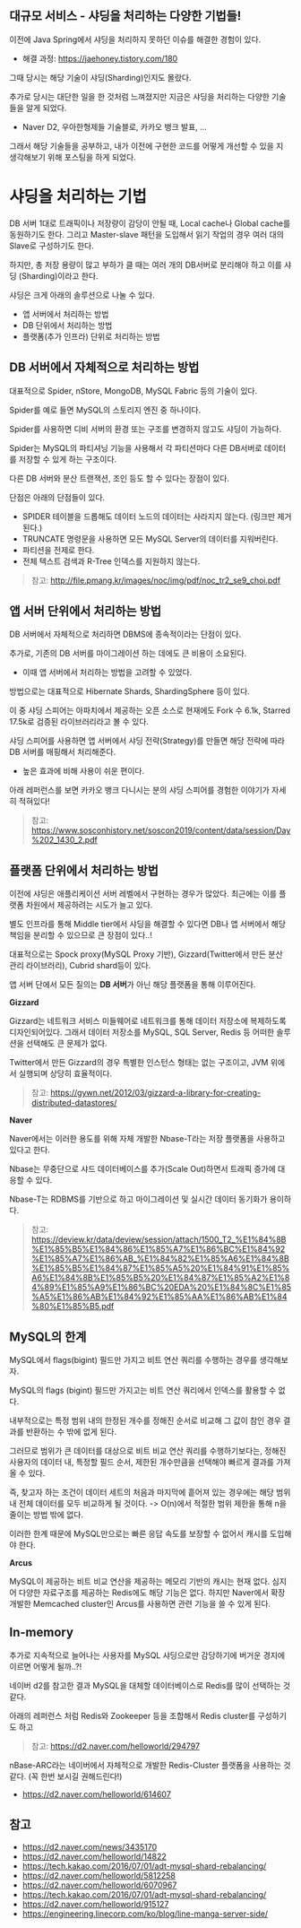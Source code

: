 ## 대규모 서비스 - 샤딩을 처리하는 다양한 기법들!

이전에 Java Spring에서 샤딩을 처리하지 못하던 이슈를 해결한 경험이 있다. 
- 해결 과정: https://jaehoney.tistory.com/180

그때 당시는 해당 기술이 샤딩(Sharding)인지도 몰랐다.

추가로 당시는 대단한 일을 한 것처럼 느껴졌지만 지금은 샤딩을 처리하는 다양한 기술들을 알게 되었다.
- Naver D2, 우아한형제들 기술블로, 카카오 뱅크 발표, ...

그래서 해당 기술들을 공부하고, 내가 이전에 구현한 코드를 어떻게 개선할 수 있을 지 생각해보기 위해 포스팅을 하게 되었다.

# 샤딩을 처리하는 기법

DB 서버 1대로 트래픽이나 저장량이 감당이 안될 때, Local cache나 Global cache를 동원하기도 한다. 그리고 Master-slave 패턴을 도입해서 읽기 작업의 경우 여러 대의 Slave로 구성하기도 한다.

하지만, 총 저장 용량이 많고 부하가 클 때는 여러 개의 DB서버로 분리해야 하고 이를 샤딩 (Sharding)이라고 한다.

샤딩은 크게 아래의 솔루션으로 나눌 수 있다.
- 앱 서버에서 처리하는 방법
- DB 단위에서 처리하는 방법
- 플랫폼(추가 인프라) 단위로 처리하는 방법

## DB 서버에서 자체적으로 처리하는 방법

대표적으로 Spider, nStore, MongoDB, MySQL Fabric 등의 기술이 있다.

Spider를 예로 들면 MySQL의 스토리지 엔진 중 하나이다.

Spider를 사용하면 디비 서버의 환경 또는 구조를 변경하지 않고도 샤딩이 가능하다.

Spider는 MySQL의 파티셔닝 기능을 사용해서 각 파티션마다 다른 DB서버로 데이터를 저장할 수 있게 하는 구조이다.

다른 DB 서버와 분산 트랜잭션, 조인 등도 할 수 있다는 장점이 있다.

단점은 아래의 단점들이 있다.
- SPIDER 테이블을 드롭해도 데이터 노드의 데이터는 사라지지 않는다. (링크만 제거 된다.)
- TRUNCATE 명령문을 사용하면 모든 MySQL Server의 데이터를 지워버린다.
- 파티션을 전제로 한다.
- 전체 텍스트 검색과 R-Tree 인덱스를 지원하지 않는다.

> 참고: http://file.pmang.kr/images/noc/img/pdf/noc_tr2_se9_choi.pdf

## 앱 서버 단위에서 처리하는 방법

DB 서버에서 자체적으로 처리하면 DBMS에 종속적이라는 단점이 있다.

추가로, 기존의 DB 서버를 마이그레이션 하는 데에도 큰 비용이 소요된다.
- 이때 앱 서버에서 처리하는 방법을 고려할 수 있었다.

방법으로는 대표적으로 Hibernate Shards, ShardingSphere 등이 있다.

이 중 샤딩 스피어는 아파치에서 제공하는 오픈 소스로 현재에도 Fork 수 6.1k, Starred 17.5k로 검증된 라이브러리라고 볼 수 있다.

샤딩 스피어를 사용하면 앱 서버에서 샤딩 전략(Strategy)를 만들면 해당 전략에 따라 DB 서버를 매핑해서 처리해준다.
- 높은 효과에 비해 사용이 쉬운 편이다.

아래 레퍼런스를 보면 카카오 뱅크 다니시는 분의 샤딩 스피어를 경험한 이야기가 자세히 적혀있다!
> 참고: https://www.sosconhistory.net/soscon2019/content/data/session/Day%202_1430_2.pdf

## 플랫폼 단위에서 처리하는 방법

이전에 샤딩은 애플리케이션 서버 레벨에서 구현하는 경우가 많았다. 최근에는 이를 플랫폼 차원에서 제공하려는 시도가 늘고 있다.

별도 인프라를 통해 Middle tier에서 샤딩을 해결할 수 있다면 DB나 앱 서버에서 해당 책임을 분리할 수 있으므로 큰 장점이 있다..!

대표적으로는 Spock proxy(MySQL Proxy 기반), Gizzard(Twitter에서 만든 분산 관리 라이브러리), Cubrid shard등이 있다.

앱 서버 단에서 모든 질의는 **DB 서버**가 아닌 해당 플랫폼을 통해 이루어진다.

**Gizzard**

Gizzard는 네트워크 서비스 미들웨어로 네트워크를 통해 데이터 저장소에 복제하도록 디자인되어있다. 그래서 데이터 저장소를 MySQL, SQL Server, Redis 등 어떠한 솔루션을 선택해도 큰 문제가 없다.

Twitter에서 만든 Gizzard의 경우 특별한 인스턴스 형태는 없는 구조이고, JVM 위에서 실행되며 상당히 효율적이다.

> 참고: https://gywn.net/2012/03/gizzard-a-library-for-creating-distributed-datastores/

**Naver**

Naver에서는 이러한 용도를 위해 자체 개발한 Nbase-T라는 저장 플랫폼을 사용하고 있다고 한다.

Nbase는 무중단으로 샤드 데이터베이스를 추가(Scale Out)하면서 트래픽 증가에 대응할 수 있다.

Nbase-T는 RDBMS를 기반으로 하고 마이그레이션 및 실시간 데이터 동기화가 용이하다.

> 참고: https://deview.kr/data/deview/session/attach/1500_T2_%E1%84%8B%E1%85%B5%E1%84%86%E1%85%A7%E1%86%BC%E1%84%92%E1%85%A7%E1%86%AB_%E1%84%82%E1%85%A6%E1%84%8B%E1%85%B5%E1%84%87%E1%85%A5%20%E1%84%91%E1%85%A6%E1%84%8B%E1%85%B5%20%E1%84%87%E1%85%A2%E1%84%89%E1%85%A9%E1%86%BC%20EDA%20%E1%84%8C%E1%85%A5%E1%86%AB%E1%84%92%E1%85%AA%E1%86%AB%E1%84%80%E1%85%B5.pdf

## MySQL의 한계

MySQL에서 flags(bigint) 필드만 가지고 비트 연산 쿼리를 수행하는 경우를 생각해보자.

MySQL의 flags (bigint) 필드만 가지고는 비트 연산 쿼리에서 인덱스를 활용할 수 없다.

내부적으로는 특정 범위 내의 한정된 개수를 정해진 순서로 비교해 그 값이 참인 경우 결과를 반환하는 수 밖에 없게 된다.

그러므로 범위가 큰 데이터를 대상으로 비트 비교 연산 쿼리를 수행하기보다는, 정해진 사용자의 데이터 내, 특정할 필드 순서, 제한된 개수만큼을 선택해야 빠르게 결과를 가져올 수 있다.

즉, 찾고자 하는 조건이 데이터 세트의 처음과 마지막에 흩어져 있는 경우에는 해당 범위 내 전체 데이터를 모두 비교하게 될 것이다. -> O(n)에서 적절한 범위 제한을 통해 n을 줄이는 방법 밖에 없다.

이러한 한계 때문에 MySQL만으로는 빠른 응답 속도를 보장할 수 없어서 캐시를 도입해야 한다.

**Arcus**

MySQL이 제공하는 비트 비교 연산을 제공하는 메모리 기반의 캐시는 현재 없다. 심지어 다양한 자료구조를 제공하는 Redis에도 해당 기능은 없다. 하지만 Naver에서 확장 개발한 Memcached cluster인 Arcus를 사용하면 관련 기능을 쓸 수 있게 된다.

## In-memory

추가로 지속적으로 늘어나는 사용자를 MySQL 샤딩으로만 감당하기에 버거운 경지에 이르면 어떻게 될까..?!

네이버 d2를 참고한 결과 MySQL을 대체할 데이터베이스로 Redis를 많이 선택하는 것 같다.

아래의 레퍼런스 처럼 Redis와 Zookeeper 등을 조합해서 Redis cluster를 구성하기도 하고

> 참고: https://d2.naver.com/helloworld/294797
 
nBase-ARC라는 네이버에서 자체적으로 개발한 Redis-Cluster 플랫폼을 사용하는 것 같다. (꼭 한번 보시길 권해드린다!)
- https://d2.naver.com/helloworld/614607

## 참고
- https://d2.naver.com/news/3435170
- https://d2.naver.com/helloworld/14822
- https://tech.kakao.com/2016/07/01/adt-mysql-shard-rebalancing/
- https://d2.naver.com/helloworld/5812258
- https://d2.naver.com/helloworld/6070967
- https://tech.kakao.com/2016/07/01/adt-mysql-shard-rebalancing/
- https://d2.naver.com/helloworld/915127
- https://engineering.linecorp.com/ko/blog/line-manga-server-side/